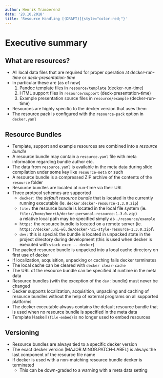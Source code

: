```yaml
---
author: Henrik Tramberend
date: '20.10.2018'
title: 'Resource Handling [(DRAFT)]{style="color:red;"}'
---
```


# Executive summary

## What are resources?

-   All local data files that are required for proper operation at *decker-run-time* or *deck-presentation-time*
-   In particular these are (as of now)
    1.  Pandoc template files in `resource/template` (decker-run-time)
    2.  HTML support files in `resource/support` (deck-presentation-time)
    3.  Example presentation source files in `resource/example` (decker-run-time)
-   Resources are highly specific to the decker version that uses them
-   The resource pack is configured with the `resource-pack` option in `decker.yaml`

## Resource Bundles

-   Template, support and example resources are combined into a *resource bundle*
-   A resource bundle may contain a `resource.yaml` file with meta information regarding bundle author etc.
-   The data from `resource.yaml` is available in the meta data during slide compilation under some key like `resource-meta` or such
-   A resource bundle is a compressed ZIP archive of the contents of the `resource` folder
-   Resource bundles are located at run-time via their URL
-   Three protocol schemes are supported
    -   `decker:` the *default resource bundle* that is located in the currently running executable (ie. `decker:decker-resource-1.3.0.zip`)
    -   `file:` the resource bundle is located in the local file system (ie. `file://home/henrik/decker-personal-resource-1.3.0.zip`)\
        a relative local path may be specified simply as `./resource/example`
    -   `https:` the resource bundle is located on a remote server (ie. `https://decker.uni-wü.de/decker-hci-style-resource-1.3.0.zip`)\
    -   `dev:` this is special: the bundle is located in unpacked state in the project directory during development (this is used when decker is executed with `stack exec -- decker`)
-   The packed resource bundle is unpacked into a local cache directory on first use of decker
-   If localization, acquisition, unpacking or caching fails decker terminates
-   The local cache can be cleared with `decker clear-cache`
-   The URL of the resource bundle can be specified at runtime in the meta data
-   Resource bundles (with the exception of the `dev:` bundle) must never be changed
-   Decker supports localization, acquisition, unpacking and caching of resource bundles without the help of external programs on all supported platforms
-   The decker executable always contains the default resource bundle that is used when no resource bundle is specified in the meta data
-   Template Haskell (`file-embed`) is no longer used to embed resources

## Versioning

-   Resource bundles are always tied to a specific decker version
-   The exact decker version (MAJOR.MINOR.PATCH-LABEL) is always the last component of the resource file name
-   If decker is used with a non-matching resource bundle decker is terminated
    -   This can be down-graded to a warning with a meta data setting
